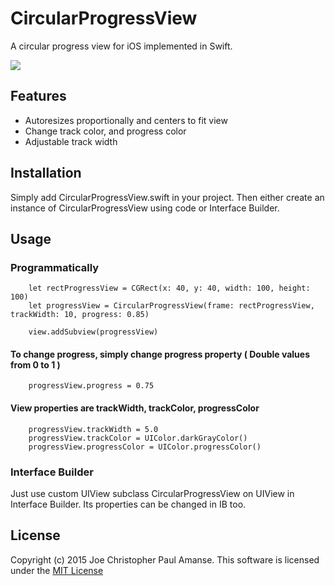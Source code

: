 # CircularProgressView

A circular progress view for iOS implemented in Swift.

![](https://christopheramanse.files.wordpress.com/2015/05/circularprogressview.png)

## Features

* Autoresizes proportionally and centers to fit view
* Change track color, and progress color
* Adjustable track width

## Installation

Simply add CircularProgressView.swift in your project. Then either create an instance of CircularProgressView using code or Interface Builder.

## Usage

### Programmatically

        let rectProgressView = CGRect(x: 40, y: 40, width: 100, height: 100)
        let progressView = CircularProgressView(frame: rectProgressView, trackWidth: 10, progress: 0.85)
        
        view.addSubview(progressView)

#### To change progress, simply change progress property ( Double values from 0 to 1 )

        progressView.progress = 0.75

#### View properties are trackWidth, trackColor, progressColor

        progressView.trackWidth = 5.0
        progressView.trackColor = UIColor.darkGrayColor()
        progressView.progressColor = UIColor.progressColor()

### Interface Builder

Just use custom UIView subclass CircularProgressView on UIView in Interface Builder. Its properties can be changed in IB too.

## License

Copyright (c) 2015 Joe Christopher Paul Amanse. This software is licensed under the [MIT License](./LICENSE.md)

